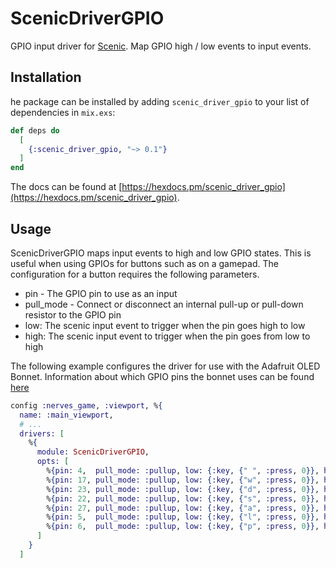 # ScenicDriverGPIO

GPIO input driver for [Scenic](https://github.com/boydm/scenic).
Map GPIO high / low events to input events.

## Installation

he package can be installed by adding `scenic_driver_gpio` to your list of
dependencies in `mix.exs`:

```elixir
def deps do
  [
    {:scenic_driver_gpio, "~> 0.1"}
  ]
end
```

The docs can be found at [https://hexdocs.pm/scenic_driver_gpio](https://hexdocs.pm/scenic_driver_gpio).

## Usage

ScenicDriverGPIO maps input events to high and low GPIO states. This is useful
when using GPIOs for buttons such as on a gamepad. The configuration for a button
requires the following parameters.

* pin - The GPIO pin to use as an input
* pull_mode - Connect or disconnect an internal pull-up or pull-down resistor to
  the GPIO pin
* low: The scenic input event to trigger when the pin goes high to low
* high: The scenic input event to trigger when the pin goes from low to high

The following example configures the driver for use with the Adafruit OLED Bonnet.
Information about which GPIO pins the bonnet uses can be found [here](https://pinout.xyz/pinout/oled_bonnet)

```elixir
config :nerves_game, :viewport, %{
  name: :main_viewport,
  # ...
  drivers: [
    %{
      module: ScenicDriverGPIO,
      opts: [
        %{pin: 4,  pull_mode: :pullup, low: {:key, {" ", :press, 0}}, high: {:key, {" ", :release, 0}}}, # Joystick press
        %{pin: 17, pull_mode: :pullup, low: {:key, {"w", :press, 0}}, high: {:key, {"w", :release, 0}}}, # Joystick up
        %{pin: 23, pull_mode: :pullup, low: {:key, {"d", :press, 0}}, high: {:key, {"d", :release, 0}}}, # Joystick right
        %{pin: 22, pull_mode: :pullup, low: {:key, {"s", :press, 0}}, high: {:key, {"s", :release, 0}}}, # Joystick down
        %{pin: 27, pull_mode: :pullup, low: {:key, {"a", :press, 0}}, high: {:key, {"a", :release, 0}}}, # Joystick left
        %{pin: 5,  pull_mode: :pullup, low: {:key, {"l", :press, 0}}, high: {:key, {"l", :release, 0}}}, # #5
        %{pin: 6,  pull_mode: :pullup, low: {:key, {"p", :press, 0}}, high: {:key, {"p", :release, 0}}}, # #6
      ]
    }
  ]
```

